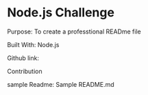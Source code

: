 # Node.js Challenge
Purpose:
To create a professtional READme file 

Built With:
Node.js


Github link:



Contribution

sample Readme: Sample README.md
